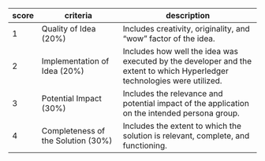 ﻿| **score** | **criteria**                         | **description**                                                                                                            |
|-----------|--------------------------------------|----------------------------------------------------------------------------------------------------------------------------|
| 1         | Quality of Idea \(20%\)              | Includes creativity, originality, and “wow” factor of the idea\.                                                           |
| 2         | Implementation of Idea \(20%\)       | Includes how well the idea was executed by the developer and the extent to which Hyperledger technologies were utilized\.  |
| 3         | Potential Impact \(30%\)             | Includes the relevance and potential impact of the application on the intended persona group\.                             |
| 4         | Completeness of the Solution \(30%\) | Includes the extent to which the solution is relevant, complete, and functioning\.                                         |

